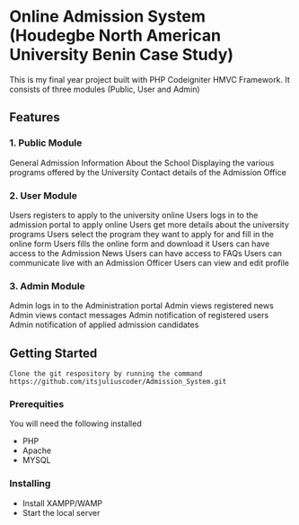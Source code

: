 # Online Admission System (Houdegbe North American University Benin Case Study)

This is my final year project built with PHP Codeigniter HMVC Framework. It consists of three modules (Public, User and Admin)

## Features

### 1. Public Module

General Admission Information About the School 
Displaying the various programs offered by the University
Contact details of the Admission Office 

### 2. User Module 

Users registers to apply to the university online 
Users logs in to the admission portal to apply online 
Users get more details about the university programs 
Users select the program they want to apply for and fill in the online form 
Users fills the online form and download it 
Users can have access to the Admission News 
Users can have access to FAQs 
Users can communicate live with an Admission Officer 
Users can view and edit profile 

### 3. Admin Module 

Admin logs in to the Administration portal
Admin views registered news 
Admin views contact messages 
Admin notification of registered users 
Admin notification of applied admission candidates 

## Getting Started 
```
Clone the git respository by running the command 
https://github.com/itsjuliuscoder/Admission_System.git
```
### Prerequities 

You will need the following installed 
- PHP 
- Apache 
- MYSQL

### Installing 

- Install XAMPP/WAMP
- Start the local server 

